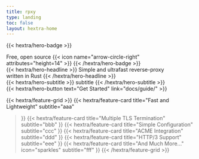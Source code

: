 ```yaml
---
title: rpxy
type: landing
toc: false
layout: hextra-home
---
```


{{< hextra/hero-badge >}}
  <div class="hx-w-2 hx-h-2 hx-rounded-full hx-bg-primary-400"></div>
  <span>Free, open source</span>
  {{< icon name="arrow-circle-right" attributes="height=14" >}}
{{< /hextra/hero-badge >}}

<div class="hx-mt-6 hx-mb-6">
{{< hextra/hero-headline >}}
Simple and ultrafast reverse-proxy&nbsp;<br class="sm:hx-block hx-hidden" />written in Rust
{{< /hextra/hero-headline >}}
</div>

<div class="hx-mb-12">
{{< hextra/hero-subtitle >}}
  subtitle
  <!-- Fast, batteries-included Hugo theme&nbsp;<br class="sm:hx-block hx-hidden" />for creating beautiful static websites -->
{{< /hextra/hero-subtitle >}}
</div>

<div class="hx-mb-6">
{{< hextra/hero-button text="Get Started" link="docs/guide/" >}}
</div>

<div class="hx-mt-6"></div>

{{< hextra/feature-grid >}}
  {{< hextra/feature-card
    title="Fast and Lightweight"
    subtitle="aaa"
  >}}
  {{< hextra/feature-card
    title="Multiple TLS Termination"
    subtitle="bbb"
  >}}
  {{< hextra/feature-card
    title="Simple Configuration"
    subtitle="ccc"
  >}}
  {{< hextra/feature-card
    title="ACME Integration"
    subtitle="ddd"
  >}}
  {{< hextra/feature-card
    title="HTTP/3 Support"
    subtitle="eee"
  >}}
  {{< hextra/feature-card
    title="And Much More..."
    icon="sparkles"
    subtitle="fff"
  >}}
{{< /hextra/feature-grid >}}

<!--
## rpxy: A simple and ultrafast reverse-proxy serving multiple domain names with TLS termination, written in Rust -->

<!-- `rpxy` [ahr-pik-see] is an implementation of simple and lightweight reverse-proxy with some additional features. -->
